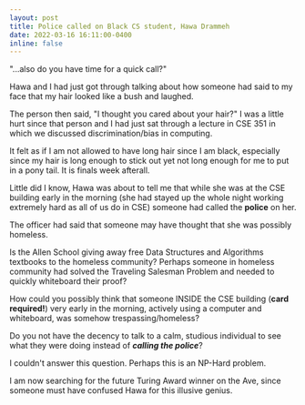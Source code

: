 ```yaml
---
layout: post
title: Police called on Black CS student, Hawa Drammeh
date: 2022-03-16 16:11:00-0400
inline: false
---
```

<!--- This is how you make a link: <a href="url">display text</a> -->

"...also do you have time for a quick call?"

Hawa and I had just got through talking about how someone had said to my face that my hair looked like a bush and laughed. 

The person then said, "I thought you cared about your hair?" I was a little hurt since that person and I had just sat through a lecture in CSE 351 in which we discussed discrimination/bias in computing. 

It felt as if I am not allowed to have long hair since I am black, especially since my hair is long enough to stick out yet not long enough for me to put in a pony tail. It is finals week afterall.

Little did I know, Hawa was about to tell me that while she was at the CSE building early in the morning (she had stayed up the whole night working extremely hard as all of us do in CSE) someone had called the **police** on her. 

The officer had said that someone may have thought that she was possibly homeless.

Is the Allen School giving away free Data Structures and Algorithms textbooks to the homeless community? Perhaps someone in homeless community had solved the Traveling Salesman Problem and needed to quickly whiteboard their proof?

How could you possibly think that someone INSIDE the CSE building (**card required!**) very early in the morning, actively using a computer and whiteboard, was somehow trespassing/homeless?

Do you not have the decency to talk to a calm, studious individual to see what they were doing instead of **_calling the police_**?

I couldn't answer this question. Perhaps this is an NP-Hard problem.

I am now searching for the future Turing Award winner on the Ave, since someone must have confused Hawa for this illusive genius.

